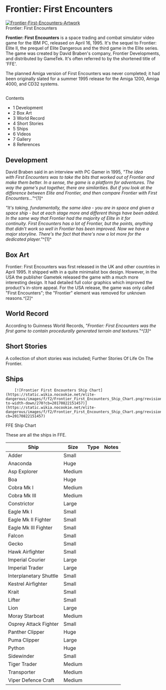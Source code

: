 # Frontier: First Encounters
[![Frontier-First-Encounters-Artwork](https://static.wikia.nocookie.net/elite-dangerous/images/2/2e/Frontier-First-Encounters-Artwork.png/revision/latest/scale-to-width-down/300?cb=20171231143651)](https://static.wikia.nocookie.net/elite-dangerous/images/2/2e/Frontier-First-Encounters-Artwork.png/revision/latest?cb=20171231143651) 	 		 			 		 		 		 			
Frontier: First Encounters
 		 	 

**Frontier: First Encounters** is a space trading and combat simulator video game for the IBM PC, released on April 16, 1995. It's the sequel to Frontier: Elite II, the prequel of Elite Dangerous and the third game in the Elite series. The game was created by David Braben's company, Frontier Developments, and distributed by GameTek. It's often referred to by the shortened title of 'FFE'.  

The planned Amiga version of First Encounters was never completed; it had been originally slated for a summer 1995 release for the Amiga 1200, Amiga 4000, and CD32 systems.  

## 

Contents

- 1 Development
- 2 Box Art
- 3 World Record
- 4 Short Stories
- 5 Ships
- 6 Videos
- 7 Gallery
- 8 References

## Development

David Braben said in an interview with PC Gamer in 1995, *"The idea with First Encounters was to take the bits that worked out of Frontier and make them better. In a sense, the game is a platform for adventures. The way the game's put together, there are similarities. But if you look at the difference between Elite and Frontier, and then compare Frontier with First Encounters..."*^[1]^

*"It's taking, fundamentally, the same idea - you are in space and given a space ship - but at each stage more and different things have been added. In the same way that Frontier had the majority of Elite in it for continuity. First Encounters has a lot of Frontier, but the points, anything that didn't work so well in Frontier has been improved. Now we have a major storyline. There's the fact that there's now a lot more for the dedicated player."*^[1]^

## Box Art

Frontier: First Encounters was first released in the UK and other countries in April 1995. It shipped with in a quite minimalist box design. However, in the USA the publisher Gametek released the game with a much more interesting design. It had detailed full color graphics which improved the product's in-store appeal. For the USA release, the game was only called "First Encounters"; the "Frontier" element was removed for unknown reasons.^[2]^

## World Record

According to Guinness World Records, *"Frontier: First Encounters was the first game to contain procedurally generated terrain and textures."^[3]^*

## Short Stories

A collection of short stories was included; Further Stories Of Life On The Frontier.

## Ships

 	 	[![Frontier First Encounters Ship Chart](https://static.wikia.nocookie.net/elite-dangerous/images/f/f2/Frontier_First_Encounters_Ship_Chart.png/revision/latest/scale-to-width-down/270?cb=20170822151457)](https://static.wikia.nocookie.net/elite-dangerous/images/f/f2/Frontier_First_Encounters_Ship_Chart.png/revision/latest?cb=20170822151457) 	 		 			 		 		 		 			
FFE Ship Chart
 		 	 

These are all the ships in FFE.

| Ship | Size | Type | Notes |
| --- | --- | --- | --- |
| Adder | Small |  |  |
| Anaconda | Huge |  |  |
| Asp Explorer | Medium |  |  |
| Boa | Huge |  |  |
| Cobra Mk I | Medium |  |  |
| Cobra Mk III | Medium |  |  |
| Constrictor | Large |  |  |
| Eagle Mk I | Small |  |  |
| Eagle Mk II Fighter | Small |  |  |
| Eagle Mk III Fighter | Small |  |  |
| Falcon | Small |  |  |
| Gecko | Small |  |  |
| Hawk Airfighter | Small |  |  |
| Imperial Courier | Large |  |  |
| Imperial Trader | Large |  |  |
| Interplanetary Shuttle | Small |  |  |
| Kestrel Airfighter | Small |  |  |
| Krait | Small |  |  |
| Lifter | Small |  |  |
| Lion | Large |  |  |
| Moray Starboat | Medium |  |  |
| Osprey Attack Fighter | Small |  |  |
| Panther Clipper | Huge |  |  |
| Puma Clipper | Large |  |  |
| Python | Huge |  |  |
| Sidewinder | Small |  |  |
| Tiger Trader | Medium |  |  |
| Transporter | Medium |  |  |
| Viper Defence Craft | Medium |  |  |